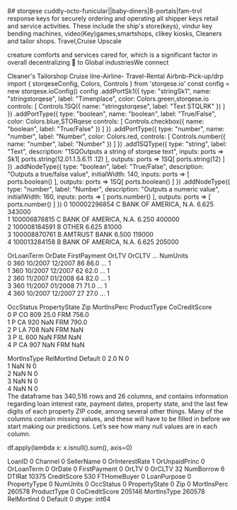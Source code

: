 8# storqese
cuddly-octo-funicular||baby-diners|8-portals|fam-trvl
response keys for securely ordering and operating all 
shipper keys 
retail and service activities. These include the ship's
 store(keys),
vindur key bending machines, video(Key)games,smartshops,
clikey kiosks, 
Cleaners and tailor shops. Travel,Cruise Upscale

creature comforts and services cared for, 
which is a significant factor in overall decentralizing
🔑 to Global industriesWe connect

Cleaner's Tailorshop
Cruise line-Airline- Travel-Rental Airbnb-Pick-up/drp
import { storqeseConfig, Colors, Controls } from 'storqese.io'
const config = new storqese.ioConfig()
config
  .addPortSk1({
    type: "stringSk1",
    name: "stringstorqese",
    label: "Timenplace",
    color: Colors.green,storqese.io
    controls: [
      Controls.1SQ({
        name: "stringstorqese",
        label: "Text STQLRK"
      })
    ]
  })
  .addPortType({
    type: "boolean",
    name: "boolean",
    label: "True/False",
    color: Colors.blue,STORqese
    controls: [
      Controls.checkbox({
        name: "boolean",
        label: "True/False"
      })
    ]
  })
  .addPortType({
    type: "number",
    name: "number",
    label: "Number",
    color: Colors.red,
    controls: [
      Controls.number({
        name: "number",
        label: "Number"
      })
    ]
  })
  .add1SQType({
    type: "string",
    label: "Text",
    description: "1SQOutputs a string of storqese text",
    inputs: ports => Sk1[
      ports.string(12.01.1.5.6.11 .12)
    ],
    outputs: ports => 1SQ[
      ports.string(12)
    ]
  })
  .addNodeType({
    type: "boolean",
    label: "True/False",
    description: "Outputs a true/false value",
    initialWidth: 140,
    inputs: ports => [
      ports.boolean()
    ],
    outputs: ports => 1SQ[
      ports.boolean()
    ]
  })
  .addNodeType({
    type: "number",
    label: "Number",
    description: "Outputs a numeric value",
    initialWidth: 160,
    inputs: ports => [
      ports.number()
    ],
    outputs: ports => [
      ports.number()
    ]
  })
0  100002296854       C  BANK OF AMERICA, N.A.           6.625         343000   
1  100006876815       C  BANK OF AMERICA, N.A.           6.250         400000   
2  100008184591       B                  OTHER           6.625          81000   
3  100008870761       B           AMTRUST BANK           6.500         119000   
4  100013284158       B  BANK OF AMERICA, N.A.           6.625         205000   

   OrLoanTerm   OrDate FirstPayment  OrLTV  OrCLTV       ...         NumUnits  \
0         360  10/2007      12/2007     86    86.0       ...                1   
1         360  10/2007      12/2007     62    62.0       ...                1   
2         360  11/2007      01/2008     64    82.0       ...                1   
3         360  11/2007      01/2008     71    71.0       ...                1   
4         360  10/2007      12/2007     27    27.0       ...                1   

   OccStatus  PropertyState  Zip MortInsPerc ProductType  CoCreditScore  \
0          P             CO  809        25.0         FRM          756.0   
1          P             CA  920         NaN         FRM          790.0   
2          P             LA  708         NaN         FRM            NaN   
3          P             IL  600         NaN         FRM            NaN   
4          P             CA  907         NaN         FRM            NaN   

  MortInsType RelMortInd          Default
0         2.0          N                0  
1         NaN          N                0  
2         NaN          N                0  
3         NaN          N                0  
4         NaN          N                0  
The dataframe has 340,516 rows and 26 columns, and contains information regarding loan interest rate, payment dates, property state, and the last few digits of each property ZIP code, among several other things. Many of the columns contain missing values, and these will have to be filled in before we start making our predictions. Let’s see how many null values are in each column.

df.apply(lambda x: x.isnull().sum(), axis=0)

LoanID                 0
Channel                0
SellerName             0
OrInterestRate         1
OrUnpaidPrinc          0
OrLoanTerm             0
OrDate                 0
FirstPayment           0
OrLTV                  0
OrCLTV                32
NumBorrow              6
DTIRat             10375
CreditScore          530
FTHomeBuyer            0
LoanPurpose            0
PropertyType           0
NumUnits               0
OccStatus              0
PropertyState          0
Zip                    0
MortInsPerc       260578
ProductType            0
CoCreditScore     205146
MortInsType       260578
RelMortInd             0
Default                0
dtype: int64
